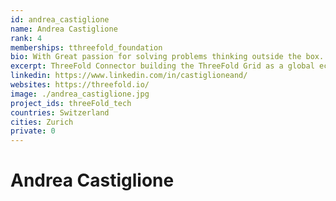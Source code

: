 ```yaml
---
id: andrea_castiglione
name: Andrea Castiglione
rank: 4
memberships: tthreefold_foundation
bio: With Great passion for solving problems thinking outside the box. Andrea connects, meets, cares, analyzes, invests, develops and most importantly always does his best to reach a desired goal; no matter how much time or effort it is going to take. His biggest goal is to bring ethics, trust and transparency on modern Financial Markets by leveraging the power of Artificial Intelligence and Blockchain technologies. From designing intelligent trading algorithms at the age of 17, I later (late 2013) he got hooked by the possibilities of a completely parallel financial system regulated by cryptography and code, resistant by design to the attacks of Byzantine actors.
excerpt: ThreeFold Connector building the ThreeFold Grid as a global ecosystem.
linkedin: https://www.linkedin.com/in/castiglioneand/
websites: https://threefold.io/
image: ./andrea_castiglione.jpg
project_ids: threeFold_tech
countries: Switzerland
cities: Zurich
private: 0
---
```


# Andrea Castiglione

<BR>
<BR>

